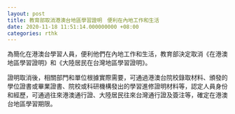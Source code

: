 ```yaml
---
layout: post
title: 教育部取消港澳台地區學習證明　便利在內地工作和生活
date: 2020-11-18 11:51:14.000000000 +08:00
categories: rthk
---
```


為簡化在港澳台學習人員，便利他們在內地工作和生活，教育部決定取消《在港澳地區學習證明》和《大陸居民在台灣地區學習證明》。

證明取消後，相關部門和單位根據實際需要，可通過港澳台院校錄取材料、頒發的學位證書或畢業證書、院校或科研機構發出的學習進修證明材料等，認定人員身份和經歷，可通過往來港澳通行證、大陸居民往來台灣通行證及簽注等，確定在港澳台地區學習期限。
